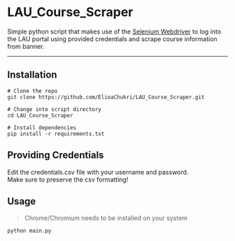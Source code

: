 # LAU_Course_Scraper

Simple python script that makes use of the [Selenium Webdriver](https://www.selenium.dev/) to log into the LAU portal using provided credentials and scrape course information from banner.

***

## Installation

```
# Clone the repo
git clone https://github.com/ElioaChukri/LAU_Course_Scraper.git

# Change into script directory
cd LAU_Course_Scraper

# Install dependencies
pip install -r requirements.txt
```

## Providing Credentials

Edit the credentials.csv file with your username and password.  
Make sure to preserve the csv formatting!

## Usage

> Chrome/Chromium needs to be installed on your system

```
python main.py
```

